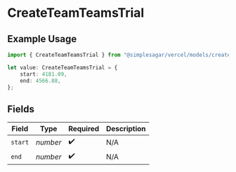 # CreateTeamTeamsTrial

## Example Usage

```typescript
import { CreateTeamTeamsTrial } from "@simplesagar/vercel/models/createteamop.js";

let value: CreateTeamTeamsTrial = {
    start: 4181.09,
    end: 4566.88,
};
```

## Fields

| Field              | Type               | Required           | Description        |
| ------------------ | ------------------ | ------------------ | ------------------ |
| `start`            | *number*           | :heavy_check_mark: | N/A                |
| `end`              | *number*           | :heavy_check_mark: | N/A                |